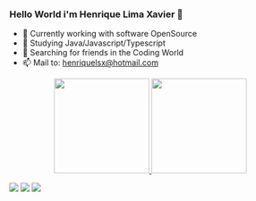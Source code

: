 ### Hello World i'm Henrique Lima Xavier 👋


- 🔭 Currently working with software OpenSource
- 🌱 Studying Java/Javascript/Typescript
- 👯 Searching for friends in the Coding World
- 📫 Mail to: henriquelsx@hotmail.com


<div align="center">
  <a href="https://github.com/henriquelsx">
  <img height="170em" src="https://github-readme-stats.vercel.app/api?username=henriquelsx&show_icons=true&theme=dracula&include_all_commits=true&count_private=true"/>
  <img height="170em" src="https://github-readme-stats.vercel.app/api/top-langs/?username=henriquelsx&layout=compact&langs_count=7&theme=dracula"/>
</div>


  
  <div> 
  
 <a href="https://wa.me/5562984737739" target="_blank"><img src="https://img.shields.io/badge/WhatsApp-25D366?style=for-the-badge&logo=whatsapp&logoColor=white" target="_blank"></a>
  <a href = "mailto:henriquelsx@hotmail.com" target = "_blank"><img src="https://img.shields.io/badge/Microsoft_Outlook-0078D4?style=for-the-badge&logo=microsoft-outlook&logoColor=white" target="_blank"></a>
  <a href="https://www.linkedin.com/in/henrique-l-708a1a169/" target="_blank"><img src="https://img.shields.io/badge/-LinkedIn-%230077B5?style=for-the-badge&logo=linkedin&logoColor=white" target="_blank"></a> 

</div>

